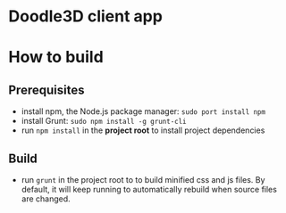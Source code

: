 Doodle3D client app
===================


# How to build

## Prerequisites
- install npm, the Node.js package manager: `sudo port install npm`
- install Grunt: `sudo npm install -g grunt-cli`
- run `npm install` in the **project root** to install project dependencies

## Build
- run `grunt` in the project root to to build minified css and js files. By default, it will keep
running to automatically rebuild when source files are changed.
